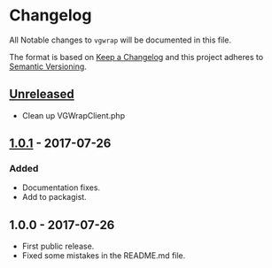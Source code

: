 # Changelog

All Notable changes to `vgwrap` will be documented in this file.

The format is based on [Keep a Changelog](http://keepachangelog.com/en/1.0.0/)
and this project adheres to [Semantic Versioning](http://semver.org/spec/v2.0.0.html).

## [Unreleased]
- Clean up VGWrapClient.php

## [1.0.1] - 2017-07-26
### Added
- Documentation fixes.
- Add to packagist.

## 1.0.0 - 2017-07-26
- First public release.
- Fixed some mistakes in the README.md file.

[Unreleased]: https://github.com/agangofkittens/vgwrap/compare/v1.0.0...HEAD
[1.0.1]: https://github.com/agangofkittens/vgwrap/compare/v1.0.0...v1.0.1